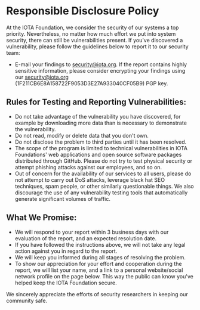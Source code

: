 # Responsible Disclosure Policy

At the IOTA Foundation, we consider the security of our systems a top priority. Nevertheless, no matter how much effort we put into system security, there can still be vulnerabilities present. If you've discovered a vulnerability, please follow the guidelines below to report it to our security team:

- E-mail your findings to [security@iota.org](mailto:security@iota.org). If the report contains highly sensitive information, please consider encrypting your findings using our [security@iota.org](mailto:security@iota.org) (1F211CB6E8A158722F9053D3E27A933040CF05B9) PGP key.

## Rules for Testing and Reporting Vulnerabilities:

- Do not take advantage of the vulnerability you have discovered, for example by downloading more data than is necessary to demonstrate the vulnerability. 
- Do not read, modify or delete data that you don't own.
- Do not disclose the problem to third parties until it has been resolved.
- The scope of the program is limited to technical vulnerabilities in IOTA Foundations' web applications and open source software packages distributed through GitHub. Please do not try to test physical security or attempt phishing attacks against our employees, and so on.
- Out of concern for the availability of our services to all users, please do not attempt to carry out DoS attacks, leverage black hat SEO techniques, spam people, or other similarly questionable things. We also discourage the use of any vulnerability testing tools that automatically generate significant volumes of traffic.

## What We Promise:

- We will respond to your report within 3 business days with our evaluation of the report, and an expected resolution date.
- If you have followed the instructions above, we will not take any legal action against you in regard to the report.
- We will keep you informed during all stages of resolving the problem.
- To show our appreciation for your effort and cooperation during the report, we will list your name, and a link to a personal website/social network profile on the page below.  This way the public can know you've helped keep the IOTA Foundation secure.

We sincerely appreciate the efforts of security researchers in keeping our community safe.

